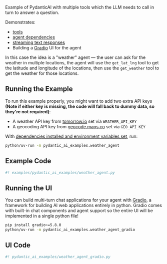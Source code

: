 Example of PydanticAI with multiple tools which the LLM needs to call in turn to answer a question.

Demonstrates:

* [tools](../tools.md)
* [agent dependencies](../dependencies.md)
* [streaming text responses](../results.md#streaming-text)
* Building a [Gradio](https://www.gradio.app/) UI for the agent

In this case the idea is a "weather" agent — the user can ask for the weather in multiple locations,
the agent will use the `get_lat_lng` tool to get the latitude and longitude of the locations, then use
the `get_weather` tool to get the weather for those locations.

## Running the Example

To run this example properly, you might want to add two extra API keys **(Note if either key is missing, the code will fall back to dummy data, so they're not required)**:

* A weather API key from [tomorrow.io](https://www.tomorrow.io/weather-api/) set via `WEATHER_API_KEY`
* A geocoding API key from [geocode.maps.co](https://geocode.maps.co/) set via `GEO_API_KEY`

With [dependencies installed and environment variables set](./index.md#usage), run:

```bash
python/uv-run -m pydantic_ai_examples.weather_agent
```

## Example Code

```python {title="pydantic_ai_examples/weather_agent.py"}
#! examples/pydantic_ai_examples/weather_agent.py
```

## Running the UI

You can build multi-turn chat applications for your agent with [Gradio](https://www.gradio.app/), a framework for building AI web applications entirely in python. Gradio comes with built-in chat components and agent support so the entire UI will be implemented in a single python file!

```bash
pip install gradio>=5.8.0
python/uv-run -m pydantic_ai_examples.weather_agent_gradio
```

## UI Code

```python {title="pydantic_ai_examples/weather_agent_gradio.py"}
#! pydantic_ai_examples/weather_agent_gradio.py
```
